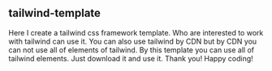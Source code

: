 ## tailwind-template

Here I create a tailwind css framework template. Who are interested to work with tailwind can use it.
You can also use tailwind by CDN but by CDN you can not use all of elements of tailwind. By this template you can use all of tailwind elements. Just download it and use it.
Thank you!
Happy coding!
